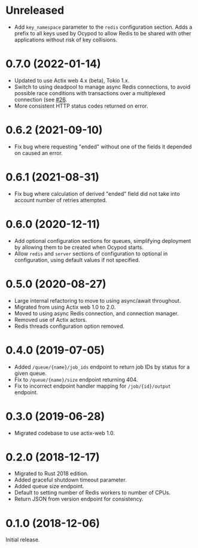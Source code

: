 # Unreleased

* Add `key_namespace` parameter to the `redis` configuration section. Adds a
  prefix to all keys used by Ocypod to allow Redis to be shared with other
  applications without risk of key collisions.

# 0.7.0 (2022-01-14)

* Updated to use Actix web 4.x (beta), Tokio 1.x.
* Switch to using deadpool to manage async Redis connections, to avoid possible
  race conditions with transactions over a multiplexed connection (see
  [#26](https://github.com/davechallis/ocypod/issues/26).
* More consistent HTTP status codes returned on error.

# 0.6.2 (2021-09-10)

* Fix bug where requesting "ended" without one of the fields it depended on caused an error.

# 0.6.1 (2021-08-31)

* Fix bug where calculation of derived "ended" field did not take into account
  number of retries attempted.

# 0.6.0 (2020-12-11)

* Add optional configuration sections for queues, simplifying deployment by allowing them to be created when Ocypod starts.
* Allow `redis` and `server` sections of configuration to optional in configuration, using default values if not specified.

# 0.5.0 (2020-08-27)

* Large internal refactoring to move to using async/await throughout.
* Migrated from using Actix web 1.0 to 2.0.
* Moved to using async Redis connection, and connection manager.
* Removed use of Actix actors.
* Redis threads configuration option removed.

# 0.4.0 (2019-07-05)

* Added `/queue/{name}/job_ids` endpoint to return job IDs by status for a
  given queue.
* Fix to `/queue/{name}/size` endpoint returning 404.
* Fix to incorrect endpoint handler mapping for `/job/{id}/output` endpoint.

# 0.3.0 (2019-06-28)

* Migrated codebase to use actix-web 1.0.

# 0.2.0 (2018-12-17)

* Migrated to Rust 2018 edition.
* Added graceful shutdown timeout parameter.
* Added queue size endpoint.
* Default to setting number of Redis workers to number of CPUs.
* Return JSON from version endpoint for consistency.

# 0.1.0 (2018-12-06)

Initial release.
